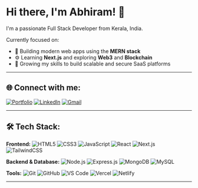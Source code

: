 # Hi there, I'm Abhiram! 👋

I'm a passionate Full Stack Developer from Kerala, India.

Currently focused on:
- 🚀 Building modern web apps using the **MERN stack**
- ⚙️ Learning **Next.js** and exploring **Web3** and **Blockchain**
- 🌱 Growing my skills to build scalable and secure SaaS platforms

---

## 🌐 Connect with me:
[![Portfolio](https://img.shields.io/badge/Portfolio-Dev_Profile-0A66C2?style=for-the-badge&logo=code&logoColor=white)](https://portfolio-three-phi-35.vercel.app/)
[![LinkedIn](https://img.shields.io/badge/LinkedIn-blue?style=for-the-badge&logo=linkedin)](https://www.linkedin.com/in/abhiram-k-rajan-2ba243244/)
[![Gmail](https://img.shields.io/badge/Gmail-D14836?style=for-the-badge&logo=gmail&logoColor=white)](mailto:abhirammain01@gmail.com)

---

## 🛠️ Tech Stack:

**Frontend:**
![HTML5](https://img.shields.io/badge/HTML5-E34F26?style=flat&logo=html5&logoColor=white)
![CSS3](https://img.shields.io/badge/CSS3-1572B6?style=flat&logo=css3&logoColor=white)
![JavaScript](https://img.shields.io/badge/JavaScript-F7DF1E?style=flat&logo=javascript&logoColor=black)
![React](https://img.shields.io/badge/React-20232A?style=flat&logo=react&logoColor=61DAFB)
![Next.js](https://img.shields.io/badge/Next.js-000000?style=flat&logo=next.js&logoColor=white)
![TailwindCSS](https://img.shields.io/badge/Tailwind_CSS-38B2AC?style=flat&logo=tailwind-css&logoColor=white)

**Backend & Database:**
![Node.js](https://img.shields.io/badge/Node.js-339933?style=flat&logo=nodedotjs&logoColor=white)
![Express.js](https://img.shields.io/badge/Express.js-000000?style=flat&logo=express&logoColor=white)
![MongoDB](https://img.shields.io/badge/MongoDB-4EA94B?style=flat&logo=mongodb&logoColor=white)
![MySQL](https://img.shields.io/badge/MySQL-00758F?style=flat&logo=mysql&logoColor=white)

**Tools:**
![Git](https://img.shields.io/badge/Git-F05032?style=flat&logo=git&logoColor=white)
![GitHub](https://img.shields.io/badge/GitHub-181717?style=flat&logo=github&logoColor=white)
![VS Code](https://img.shields.io/badge/VS_Code-007ACC?style=flat&logo=visual-studio-code&logoColor=white)
![Vercel](https://img.shields.io/badge/Vercel-000000?style=flat&logo=vercel&logoColor=white)
![Netlify](https://img.shields.io/badge/Netlify-00C7B7?style=flat&logo=netlify&logoColor=white)

---



